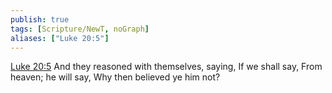 ```yaml
---
publish: true
tags: [Scripture/NewT, noGraph]
aliases: ["Luke 20:5"]
---
```

[Luke 20:5](https://churchofjesuschrist.org/study/scriptures/nt/luke/20?lang=eng&id=p5#p5) And they reasoned with themselves, saying, If we shall say, From heaven; he will say, Why then believed ye him not?
